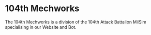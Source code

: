 # 104th Mechworks

The 104th Mechworks is a division of the 104th Attack Battalion MilSim specialising in our Website and Bot.
